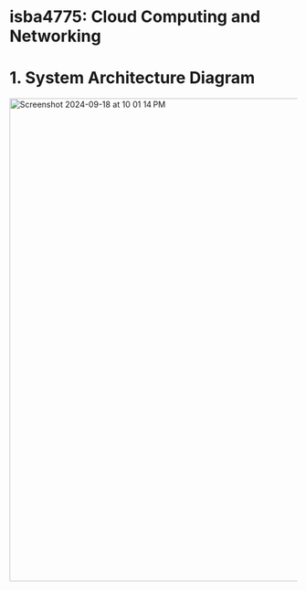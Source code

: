 # isba4775: Cloud Computing and Networking

#  1. System Architecture Diagram
<img width="846" alt="Screenshot 2024-09-18 at 10 01 14 PM" src="https://github.com/user-attachments/assets/fc0880bf-537c-4ee5-ab90-25c4f415557e">
